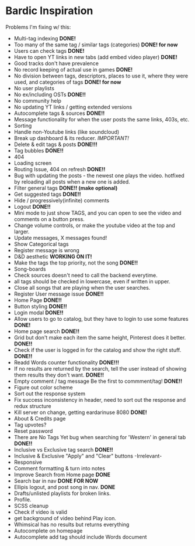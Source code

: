 # Bardic Inspiration
 
Problems I'm fixing w/ this:
* Multi-tag indexing **DONE!**
* Too many of the same tag / similar tags (categories) **DONE! for now**
* Users can check tags **DONE!**
* Have to open YT links in new tabs (add embed video player) **DONE!**
* Good tracks don't have prevalence
* No record keeping of actual  use in games **DONE!**
* No division between tags, descriptors, places to use it, where they were used, and categories of tags **DONE! for now**
* No user playlists
* No ex/including OSTs **DONE!!**
* No community help
* No updating YT links / getting extended versions
* Autocomplete tags & sources **DONE!!**
* Message functionality for when the user posts the same links, 403s, etc.
* Sorting
* Handle non-Youtube links (like soundcloud)
* Break up dashboard & its reducer. *IMPORTANT!*
* Delete & edit tags & posts **DONE!!!**
* Tag bubbles **DONE!!**
* 404
* Loading screen
* Routing Issue, 404 on refresh **DONE!!**
* Bug with updating the posts - the newest one plays the video. hotfixed by reloading all posts when a new one is added. 
* Filter general tags **DONE!! (make optional)**
* Get suggested tags **DONE!!**
* Hide / progressively(infinite) comments
* Logout **DONE!!**
* Mini mode to just show TAGS, and you can open to see the video and comments on a button press.
* Change volume controls, or make the youtube video at the top and larger. 
* Update messages, X messages found!
* Show Categorical tags
* Register message is wrong
* D&D aesthetic **WORKING ON IT!**
* Make the tags the top priority, not the song **DONE!!**
* Song-boards
* Check sources doesn't need to call the backend everytime. 
* all tags should be checked in lowercase, even if written in upper.
* Close all songs that are playing when the user searches. 
* Register User message issue **DONE!!**
* Home Page **DONE!!**
* Button styling **DONE!!**
* Login modal **DONE!!**
* Allow users to go to catalog, but they have to login to use some features **DONE!**
* Home page search **DONE!!** 
* Grid but don't make each item the same height, Pinterest does it better. **DONE!!**
* Check if the user is logged in for the catalog and show the right stuff. **DONE!!**
* Readd Words counter functionality **DONE!!!**
* If no results are returned by the search, tell the user instead of showing them results they don't want. **DONE!!**
* Empty comment / tag message Be the first to commment/tag! **DONE!!**
* Figure out color scheme
* Sort out the response system
* Fix success inconsistency in header, need to sort out the response and redux structure
* Kill server on change, getting eardarinuse 8080 **DONE!**
* About & Credits page
* Tag upvotes? 
* Reset password
* There are No Tags Yet bug when searching for 'Western' in general tab **DONE!!**
* Inclusive vs Exclusive tag search **DONE!!**
* Inclusive & Exclusive "Apply" and "Clear" buttons -Irrelevant-
* Responsive
* Comment formatting & turn into notes 
* Improve Search from Home page **DONE**
* Search bar in nav **DONE FOR NOW**
* Ellipis logout, and post song in nav. **DONE**
* Drafts/unlisted playlists for broken links. 
* Profile. 
* SCSS cleanup
* Check if video is valid 
* get background of video behind Play icon. 
* Whimsical has no results but returns everything
* Autocomplete on homepage
* Autocomplete add tag should include Words document